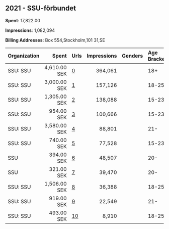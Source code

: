 ## 2021 - SSU-förbundet 
**Spent**: 17,822.00

**Impressions**: 1,082,094

**Billing Addresses**: Box 554,Stockholm,101 31,SE

|Organization|Spent|Urls|Impressions|Genders|Age Brackets|Country Codes|
|:---|---:|:---|---:|:---|:---|:---|
|SSU: SSU|4,610.00 SEK|[0](https://www.snap.com/political-ads/asset/555a08fc9846359332adeaeafe31746f5c84ecaf1e42da3e9129323cbadb6d38?mediaType=mp4)|364,061||18+|sweden|
|SSU: SSU|3,000.00 SEK|[1](https://www.snap.com/political-ads/asset/704ff925497cd1be653c59b4773f9a54ce2503ffc2b9ad8cc507db1bbe9c56cb?mediaType=mp4)|157,126||18-25|sweden|
|SSU: SSU|1,305.00 SEK|[2](https://www.snap.com/political-ads/asset/5da60973cc8e4cf9e8f5927b38b38ad681fdeaa7932221726a4a9295fb225eb8?mediaType=mp4)|138,088||15-23|sweden|
|SSU: SSU|954.00 SEK|[3](https://www.snap.com/political-ads/asset/2e6ba51621a3e876b8c012c422e3404363cf8c2fadb69191524f45dfe6684353?mediaType=mp4)|100,666||15-23|sweden|
|SSU: SSU|3,580.00 SEK|[4](https://www.snap.com/political-ads/asset/f1176b7c60bdec2d6c852019670b9cc16c46b53398fe946452d490db82036268?mediaType=mp4)|88,801||21-|sweden|
|SSU: SSU|740.00 SEK|[5](https://www.snap.com/political-ads/asset/72f1bdcff6fd8edbf95f391c5e3f946cad4bc68479c29180422add17638bda02?mediaType=mp4)|77,528||15-23|sweden|
|SSU|394.00 SEK|[6](https://www.snap.com/political-ads/asset/72f1bdcff6fd8edbf95f391c5e3f946cad4bc68479c29180422add17638bda02?mediaType=mp4)|48,507||20-|sweden|
|SSU|321.00 SEK|[7](https://www.snap.com/political-ads/asset/2e6ba51621a3e876b8c012c422e3404363cf8c2fadb69191524f45dfe6684353?mediaType=mp4)|39,470||20-|sweden|
|SSU: SSU|1,506.00 SEK|[8](https://www.snap.com/political-ads/asset/555a08fc9846359332adeaeafe31746f5c84ecaf1e42da3e9129323cbadb6d38?mediaType=mp4)|36,388||18-25|sweden|
|SSU: SSU|919.00 SEK|[9](https://www.snap.com/political-ads/asset/555a08fc9846359332adeaeafe31746f5c84ecaf1e42da3e9129323cbadb6d38?mediaType=mp4)|22,549||21-|sweden|
|SSU: SSU|493.00 SEK|[10](https://www.snap.com/political-ads/asset/f1176b7c60bdec2d6c852019670b9cc16c46b53398fe946452d490db82036268?mediaType=mp4)|8,910||18-25|sweden|
